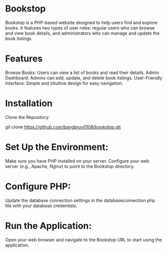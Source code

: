 # Bookstop
Bookstop is a PHP-based website designed to help users find and explore books. It features two types of user roles: regular users who can browse and view book details, and administrators who can manage and update the book listings.

# Features
Browse Books: Users can view a list of books and read their details.
Admin Dashboard: Admins can add, update, and delete book listings.
User-Friendly Interface: Simple and intuitive design for easy navigation.

# Installation
Clone the Repository:


git clone https://github.com/bangbruv0108/bookstop.git

# Set Up the Environment:

Make sure you have PHP installed on your server.
Configure your web server (e.g., Apache, Nginx) to point to the Bookstop directory.

# Configure PHP:
Update the database connection settings in the databaseconnection.php file with your database credentials.

# Run the Application:
Open your web browser and navigate to the Bookstop URL to start using the application.
